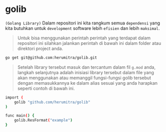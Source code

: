 # golib
`(Golang Library)`
Dalam repositori ini kita rangkum semua `dependensi` yang kita butuhkan untuk `development` software lebih `efisien` dan lebih `maksimal`.


>Untuk bisa menggunakan perintah perintah yang terdapat dalam repositori ini silahkan jalankan perintah di bawah ini dalam folder atau direktori project anda.

```bash
go get git@github.com:herumitra/golib.git
```

>Setelah library tersebut masuk dan tercantum dalam fil `g.mod` anda, langkah selanjutnya adalah inisiasi library tersebut dalam file yang akan menggunakan atau memanggil fungsi-fungsi golib tersebut dengan memasukkannya ke dalam alias sesuai yang anda harapkan seperti contoh di bawah ini.

```bash
import (
    golib "github.com/herumitra/golib"
)

func main() {
    golib.ResFormat("example")
}
```